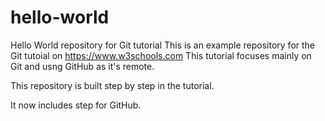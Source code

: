 # hello-world
Hello World repository for Git tutorial
This is an example repository for the Git tutoial on https://www.w3schools.com
This tutorial focuses mainly on Git and usng GitHub as it's remote.

This repository is built step by step in the tutorial.


It now includes step for GitHub.
